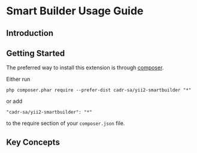 Smart Builder Usage Guide
==========================

Introduction
------------


Getting Started
---------------

The preferred way to install this extension is through [composer](http://getcomposer.org/download/).

Either run

```
php composer.phar require --prefer-dist cadr-sa/yii2-smartbuilder "*"
```

or add

```
"cadr-sa/yii2-smartbuilder": "*"
```

to the require section of your `composer.json` file.


Key Concepts
------------



